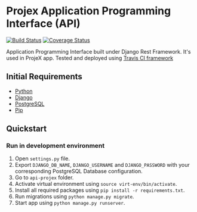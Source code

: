 # Projex Application Programming Interface (API)

[![Build Status](https://travis-ci.com/solazverULAB2018/api-projex.svg?branch=master)](https://travis-ci.com/solazverULAB2018/api-projex)
[![Coverage Status](https://coveralls.io/repos/github/solazverULAB2018/api-projex/badge.svg?branch=master)](https://coveralls.io/github/solazverULAB2018/api-projex?branch=master)


Application Programming Interface built under Django Rest Framework. It's used in ProjeX app. Tested and deployed using 
[Travis CI framework](https://travis-ci.com/)

## Initial Requirements

- [Python](https://www.python.org/downloads/)
- [Django](https://docs.djangoproject.com/es/2.2/intro/install/)
- [PostgreSQL](https://www.postgresql.org/download/)
- [Pip](https://pip.pypa.io/en/stable/installing/)

## Quickstart 

### Run in development environment

1. Open `settings.py` file.
2. Export `DJANGO_DB_NAME`, `DJANGO_USERNAME` and `DJANGO_PASSWORD` with your corresponding
   PostgreSQL Database configuration.
3. Go to `api-projex` folder.
4. Activate virtual environment using `source virt-env/bin/activate`.
5. Install all required packages using `pip install -r requirements.txt`.
6. Run migrations using `python manage.py migrate`.
7. Start app using `python manage.py runserver`.